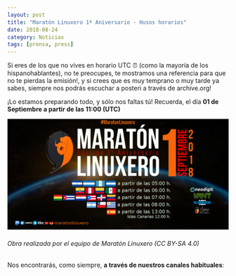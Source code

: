 ```yaml
---
layout: post
title: "Maratón Linuxero 1º Aniversario - Husos horarios"
date: 2018-08-24
category: Noticias
tags: [prensa, press]
---
```


Si eres de los que no vives en horario UTC ⏰  (como la mayoría de los hispanohablantes), no te preocupes, te mostramos una referencia para que no te pierdas la emisión!, y si crees que es muy temprano o muy tarde ya sabes, siempre nos podrás escuchar a posteri a través de archive.org!

¡Lo estamos preparando todo, y sólo nos faltas tú! Recuerda, el día **01 de Septiembre a partir de las 11:00 (UTC)**


![#Prensa](/media/06_MARATON1Aniversario/Husos_horarios_ML1920x960.png)
###### Obra realizada por el equipo de Maratón Linuxero (CC BY-SA 4.0)


Nos encontrarás, como siempre, **a través de nuestros canales habituales**: